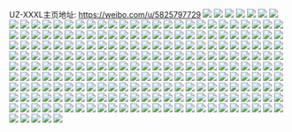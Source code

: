 UZ-XXXL主页地址: https://weibo.com/u/5825797729 
![](https://wx4.sinaimg.cn/mw2000/006mgs7vly1h9jvixpthlj32c0340hdt.jpg) 
![](https://wx4.sinaimg.cn/mw2000/006mgs7vly1h9jviybgyjj32532v5e81.jpg) 
![](https://wx4.sinaimg.cn/mw2000/006mgs7vly1h9jvj34jmoj322r2wp7wh.jpg) 
![](https://wx4.sinaimg.cn/mw2000/006mgs7vly1h9jvj27j3wj324s2v4b29.jpg) 
![](https://wx4.sinaimg.cn/mw2000/006mgs7vly1h9jviywkzcj32c0340u0x.jpg) 
![](https://wx4.sinaimg.cn/mw2000/006mgs7vly1h9jvk7xskqj32c033thdt.jpg) 
![](https://wx4.sinaimg.cn/mw2000/006mgs7vly1h92j2leo3cj328p31j7wi.jpg) 
![](https://wx4.sinaimg.cn/mw2000/006mgs7vly1h92j24abaqj328p2y4npf.jpg) 
![](https://wx4.sinaimg.cn/mw2000/006mgs7vly1h92j2wg0o7j32c03401l0.jpg) 
![](https://wx4.sinaimg.cn/mw2000/006mgs7vly1h92j2f95jqj32c0340hdu.jpg) 
![](https://wx4.sinaimg.cn/mw2000/006mgs7vly1h92j2g2e3lj32c0340b29.jpg) 
![](https://wx4.sinaimg.cn/mw2000/006mgs7vly1h92j270jkmj31kx2dde82.jpg) 
![](https://wx4.sinaimg.cn/mw2000/006mgs7vly1h92j2hi0n1j32c0340b29.jpg) 
![](https://wx4.sinaimg.cn/mw2000/006mgs7vly1h92j2kjtcjj31kx2ddu0y.jpg) 
![](https://wx4.sinaimg.cn/mw2000/006mgs7vly1h92j3f1ptaj32002o0x6p.jpg) 
![](https://wx4.sinaimg.cn/mw2000/006mgs7vgy1h8uiir5h3oj31ie0k076x.jpg) 
![](https://wx4.sinaimg.cn/mw2000/006mgs7vgy1h89kc3qdd1j30u016ik0t.jpg) 
![](https://wx4.sinaimg.cn/mw2000/006mgs7vgy1h89kc2qdfaj30u013x109.jpg) 
![](https://wx4.sinaimg.cn/mw2000/006mgs7vgy1h89kc4c6ulj30u0140jwx.jpg) 
![](https://wx4.sinaimg.cn/mw2000/006mgs7vgy1h89kc4xd3zj30u013xjxz.jpg) 
![](https://wx4.sinaimg.cn/mw2000/006mgs7vgy1h6hx0ejp7wj313t0u0k11.jpg) 
![](https://wx4.sinaimg.cn/mw2000/006mgs7vgy1h6hx0aew4sj30n00xbaal.jpg) 
![](https://wx4.sinaimg.cn/mw2000/006mgs7vgy1h6hx0flzdfj30lh0kx74v.jpg) 
![](https://wx4.sinaimg.cn/mw2000/006mgs7vgy1h6hx0azm9pj30u01280tn.jpg) 
![](https://wx4.sinaimg.cn/mw2000/006mgs7vgy1h6hx0cxh7jj30o711xjyc.jpg) 
![](https://wx4.sinaimg.cn/mw2000/006mgs7vgy1h6hx0c5jizj30u014mabl.jpg) 
![](https://wx4.sinaimg.cn/mw2000/006mgs7vgy1h6hx0dkv0rj30mm0xwwjx.jpg) 
![](https://wx4.sinaimg.cn/mw2000/006mgs7vgy1h6hx0f43kjj30n00zjwf7.jpg) 
![](https://wx4.sinaimg.cn/mw2000/006mgs7vgy1h6hx0gft3cj30u0140drk.jpg) 
![](https://wx4.sinaimg.cn/mw2000/006mgs7vgy1h4xz2x6h6pj30u0191n6s.jpg) 
![](https://wx4.sinaimg.cn/mw2000/006mgs7vgy1h4xz36hevtj30u012wwqg.jpg) 
![](https://wx4.sinaimg.cn/mw2000/006mgs7vgy1h4xz34qej5j30u012utht.jpg) 
![](https://wx4.sinaimg.cn/mw2000/006mgs7vgy1h4xz322hi0j30u0187am5.jpg) 
![](https://wx4.sinaimg.cn/mw2000/006mgs7vgy1h4xz377zvxj30u01407dz.jpg) 
![](https://wx4.sinaimg.cn/mw2000/006mgs7vgy1h4xz37xim4j30u0140q8u.jpg) 
![](https://wx4.sinaimg.cn/mw2000/006mgs7vgy1h4xz30oywdj30u0140n8i.jpg) 
![](https://wx4.sinaimg.cn/mw2000/006mgs7vgy1h4xz2z8fnej30u0140qcs.jpg) 
![](https://wx4.sinaimg.cn/mw2000/006mgs7vly1h4evb9n6ysj30kt0ycwgs.jpg) 
![](https://wx4.sinaimg.cn/mw2000/006mgs7vly1h4evb97m58j30mz0ywwiy.jpg) 
![](https://wx4.sinaimg.cn/mw2000/006mgs7vgy1h1k1vlhz8bj30u01917dj.jpg) 
![](https://wx4.sinaimg.cn/mw2000/006mgs7vgy1h1k1vmcv94j30u018uqc2.jpg) 
![](https://wx4.sinaimg.cn/mw2000/006mgs7vgy1h0pyzmxfzqj30n00v1453.jpg) 
![](https://wx4.sinaimg.cn/mw2000/006mgs7vgy1h0pyzo936hj30u010stfy.jpg) 
![](https://wx4.sinaimg.cn/mw2000/006mgs7vgy1h0pyzoyh7zj30n00ur0z5.jpg) 
![](https://wx4.sinaimg.cn/mw2000/006mgs7vgy1h0pyzpuou8j31410u0woy.jpg) 
![](https://wx4.sinaimg.cn/mw2000/006mgs7vgy1h0bx919ccjj30u0140qe9.jpg) 
![](https://wx4.sinaimg.cn/mw2000/006mgs7vgy1h0bx91zj8mj30u016uake.jpg) 
![](https://wx4.sinaimg.cn/mw2000/006mgs7vgy1h0bx90hw6aj30v80u00xa.jpg) 
![](https://wx4.sinaimg.cn/mw2000/006mgs7vgy1h01lu1nagoj30u0140n4e.jpg) 
![](https://wx4.sinaimg.cn/mw2000/006mgs7vgy1h01lu0xft3j30u013o46c.jpg) 
![](https://wx4.sinaimg.cn/mw2000/006mgs7vgy1h01ltycc60j31400u0qd0.jpg) 
![](https://wx4.sinaimg.cn/mw2000/006mgs7vly1gyp6y9uwn2j32c0340u10.jpg) 
![](https://wx4.sinaimg.cn/mw2000/006mgs7vly1gyp6y3tjdqj32to249b2a.jpg) 
![](https://wx4.sinaimg.cn/mw2000/006mgs7vly1gyp6xf9fvhj33402c01ky.jpg) 
![](https://wx4.sinaimg.cn/mw2000/006mgs7vly1gyp6xl47m4j323u35qe82.jpg) 
![](https://wx4.sinaimg.cn/mw2000/006mgs7vly1gyp6xlm0ttj30n00f3jwf.jpg) 
![](https://wx4.sinaimg.cn/mw2000/006mgs7vly1gyp6xps4p6j31kw2dc4qq.jpg) 
![](https://wx4.sinaimg.cn/mw2000/006mgs7vly1gyp6xv6bjaj31kw2dc7wi.jpg) 
![](https://wx4.sinaimg.cn/mw2000/006mgs7vly1gyp6xz9yb9j31kw2dcu0y.jpg) 
![](https://wx4.sinaimg.cn/mw2000/006mgs7vly1gyp6y09o7wj30rg12yqej.jpg) 
![](https://wx4.sinaimg.cn/mw2000/006mgs7vly1gyc1ioeognj32c0340x6t.jpg) 
![](https://wx4.sinaimg.cn/mw2000/006mgs7vly1gyc1m62ke4j31r92qq1l0.jpg) 
![](https://wx4.sinaimg.cn/mw2000/006mgs7vly1gyc1mmlvbpj32c03407wk.jpg) 
![](https://wx4.sinaimg.cn/mw2000/006mgs7vgy1gvsylfx2sxj30u010gaie.jpg) 
![](https://wx4.sinaimg.cn/mw2000/006mgs7vgy1gvsylesle5j30u012mgwz.jpg) 
![](https://wx4.sinaimg.cn/mw2000/006mgs7vgy1gvsylj2tg0j30u013fgvd.jpg) 
![](https://wx4.sinaimg.cn/mw2000/006mgs7vgy1gvsyld3mm3j31400u0jzy.jpg) 
![](https://wx4.sinaimg.cn/mw2000/006mgs7vgy1gvsylc5rlfj30u01407ek.jpg) 
![](https://wx4.sinaimg.cn/mw2000/006mgs7vgy1gvsylhks08j30u01404bc.jpg) 
![](https://wx4.sinaimg.cn/mw2000/006mgs7vgy1gvikfrcpt7j60u0111gtm02.jpg) 
![](https://wx4.sinaimg.cn/mw2000/006mgs7vgy1gvikfshpoxj60u01407d602.jpg) 
![](https://wx4.sinaimg.cn/mw2000/006mgs7vgy1gvikft9fecj60u00zw7aa02.jpg) 
![](https://wx4.sinaimg.cn/mw2000/006mgs7vgy1gvikfty5bqj60u0140do902.jpg) 
![](https://wx4.sinaimg.cn/mw2000/006mgs7vgy1guqum7bg98j60u0140grq02.jpg) 
![](https://wx4.sinaimg.cn/mw2000/006mgs7vgy1guqum8xdu4j60u0140wnp02.jpg) 
![](https://wx4.sinaimg.cn/mw2000/006mgs7vgy1guqum9xn5mj60u00u012l02.jpg) 
![](https://wx4.sinaimg.cn/mw2000/006mgs7vgy1guqum65yfhj60g00rhacm02.jpg) 
![](https://wx4.sinaimg.cn/mw2000/006mgs7vgy1guqumahu1yj60ol0htju702.jpg) 
![](https://wx4.sinaimg.cn/mw2000/006mgs7vgy1guqumb7nskj60u01407d102.jpg) 
![](https://wx4.sinaimg.cn/mw2000/006mgs7vgy1guqumcoijcj60u0140k0m02.jpg) 
![](https://wx4.sinaimg.cn/mw2000/006mgs7vgy1guqume4kk7j60u014012p02.jpg) 
![](https://wx4.sinaimg.cn/mw2000/006mgs7vgy1guqumf25zpj60u0140jz402.jpg) 
![](https://wx4.sinaimg.cn/mw2000/006mgs7vly1gujxo2z2fmj62c0340qv602.jpg) 
![](https://wx4.sinaimg.cn/mw2000/006mgs7vly1gujxob7c0fj62472qrnpe02.jpg) 
![](https://wx4.sinaimg.cn/mw2000/006mgs7vly1gujxo6tz8lj32c0340kjm.jpg) 
![](https://wx4.sinaimg.cn/mw2000/006mgs7vly1gujxnytq9nj61yo2mxqv502.jpg) 
![](https://wx4.sinaimg.cn/mw2000/006mgs7vgy1gud2uzznmgj60u0140tk402.jpg) 
![](https://wx4.sinaimg.cn/mw2000/006mgs7vgy1gud2v1yuspj60u013an4o02.jpg) 
![](https://wx4.sinaimg.cn/mw2000/006mgs7vgy1gud2v1bawjj61400u0te102.jpg) 
![](https://wx4.sinaimg.cn/mw2000/006mgs7vgy1gud2uz9gflj60u0140aj002.jpg) 
![](https://wx4.sinaimg.cn/mw2000/006mgs7vgy1gud2v2uci0j60u0190dl702.jpg) 
![](https://wx4.sinaimg.cn/mw2000/006mgs7vgy1gud2v3evr1j60u014044e02.jpg) 
![](https://wx4.sinaimg.cn/mw2000/006mgs7vgy1gts8nueemmj62902eh7wi02.jpg) 
![](https://wx4.sinaimg.cn/mw2000/006mgs7vgy1gts8o8d8tjj6294306npe02.jpg) 
![](https://wx4.sinaimg.cn/mw2000/006mgs7vgy1gts8njy4a0j62c02j3npd02.jpg) 
![](https://wx4.sinaimg.cn/mw2000/006mgs7vgy1gtqp8f55qzj61s61s67wi02.jpg) 
![](https://wx4.sinaimg.cn/mw2000/006mgs7vgy1gtqp8cjjnjj616o1kw4mk02.jpg) 
![](https://wx4.sinaimg.cn/mw2000/006mgs7vgy1gtqp8o76bhj61kw1kw7wh02.jpg) 
![](https://wx4.sinaimg.cn/mw2000/006mgs7vgy1gtqp8j0xngj61xe2b9kjn02.jpg) 
![](https://wx4.sinaimg.cn/mw2000/006mgs7vgy1gtqp8mhlnbj61o01zp4qq02.jpg) 
![](https://wx4.sinaimg.cn/mw2000/006mgs7vgy1gtqp8dxb4mj61hm1kw7wh02.jpg) 
![](https://wx4.sinaimg.cn/mw2000/006mgs7vgy1gtqp8pmkjij61kw16ob2902.jpg) 
![](https://wx4.sinaimg.cn/mw2000/006mgs7vgy1gtqp8r4wu8j61kw16o1kx02.jpg) 
![](https://wx4.sinaimg.cn/mw2000/006mgs7vgy1gtqp8sjfoyj61g61ei7v102.jpg) 
![](https://wx4.sinaimg.cn/mw2000/006mgs7vgy1gtld6wpqhjj61ys2hae8202.jpg) 
![](https://wx4.sinaimg.cn/mw2000/006mgs7vgy1gtld69l4hwj622q2dg1ky02.jpg) 
![](https://wx4.sinaimg.cn/mw2000/006mgs7vgy1gtld6qgxiaj62c0340kjm02.jpg) 
![](https://wx4.sinaimg.cn/mw2000/006mgs7vgy1gtld6aufk2j620j21h4qp02.jpg) 
![](https://wx4.sinaimg.cn/mw2000/006mgs7vgy1gtld75sn0sj61kh23jnpe02.jpg) 
![](https://wx4.sinaimg.cn/mw2000/006mgs7vgy1gtld7p1ix5j61oc22ae8202.jpg) 
![](https://wx4.sinaimg.cn/mw2000/006mgs7vgy1gtld7wvmg3j61zi2iakjm02.jpg) 
![](https://wx4.sinaimg.cn/mw2000/006mgs7vgy1gtld6jkaydj623u35s7wj02.jpg) 
![](https://wx4.sinaimg.cn/mw2000/006mgs7vgy1gtld89nu1nj623u35su0y02.jpg) 
![](https://wx4.sinaimg.cn/mw2000/006mgs7vgy1gtd0hrdw75j30u013wanz.jpg) 
![](https://wx4.sinaimg.cn/mw2000/006mgs7vgy1gtd0hteub3j30u0140nbb.jpg) 
![](https://wx4.sinaimg.cn/mw2000/006mgs7vgy1gtd0hjxr9lj30u0140jxl.jpg) 
![](https://wx4.sinaimg.cn/mw2000/006mgs7vgy1gtd0hijqsmj30u00u0wjd.jpg) 
![](https://wx4.sinaimg.cn/mw2000/006mgs7vgy1gtd0hmhix9j30u0140wm8.jpg) 
![](https://wx4.sinaimg.cn/mw2000/006mgs7vgy1gtd0hnm4z8j30u0140wn4.jpg) 
![](https://wx4.sinaimg.cn/mw2000/006mgs7vgy1gtd0hpawcqj30u0140dqz.jpg) 
![](https://wx4.sinaimg.cn/mw2000/006mgs7vgy1gtd0hhi9naj30u01407e6.jpg) 
![](https://wx4.sinaimg.cn/mw2000/006mgs7vgy1gtd0hux1snj30lz0yg78d.jpg) 
![](https://wx4.sinaimg.cn/mw2000/006mgs7vgy1gt6u5b80ndj60u014045e02.jpg) 
![](https://wx4.sinaimg.cn/mw2000/006mgs7vgy1gt6u5bx052j30u014010j.jpg) 
![](https://wx4.sinaimg.cn/mw2000/006mgs7vgy1gt6u5a9vmyj30u014adnj.jpg) 
![](https://wx4.sinaimg.cn/mw2000/006mgs7vgy1gsuiszl8yij32t72avhdv.jpg) 
![](https://wx4.sinaimg.cn/mw2000/006mgs7vgy1gsuit2two6j32dj1oje82.jpg) 
![](https://wx4.sinaimg.cn/mw2000/006mgs7vgy1gsuitciz2lj32s11ri1kz.jpg) 
![](https://wx4.sinaimg.cn/mw2000/006mgs7vgy1gsuit7q5ijj32c02utkjn.jpg) 
![](https://wx4.sinaimg.cn/mw2000/006mgs7vgy1gsuisurb9nj33402c0b2b.jpg) 
![](https://wx4.sinaimg.cn/mw2000/006mgs7vgy1gsuisrcrayj32c0340qv7.jpg) 
![](https://wx4.sinaimg.cn/mw2000/006mgs7vgy1gsuitjuhtvj32c0340qv7.jpg) 
![](https://wx4.sinaimg.cn/mw2000/006mgs7vgy1gsuitqanfdj32c0340u0z.jpg) 
![](https://wx4.sinaimg.cn/mw2000/006mgs7vgy1gsuitxsk7oj32c0340kjn.jpg) 
![](https://wx4.sinaimg.cn/mw2000/006mgs7vgy1gsrs4ts945j31kg2conpd.jpg) 
![](https://wx4.sinaimg.cn/mw2000/006mgs7vgy1gsrs4uijrlj30x70k5jvl.jpg) 
![](https://wx4.sinaimg.cn/mw2000/006mgs7vgy1gsgpr6xeuoj32c0340e8b.jpg) 
![](https://wx4.sinaimg.cn/mw2000/006mgs7vgy1gsgpr02hltj32c03407wi.jpg) 
![](https://wx4.sinaimg.cn/mw2000/006mgs7vgy1gsgpram60nj32c02v9u16.jpg) 
![](https://wx4.sinaimg.cn/mw2000/006mgs7vgy1gsgpqy3hmij32c03401l9.jpg) 
![](https://wx4.sinaimg.cn/mw2000/006mgs7vgy1gsgprddn3oj31o0280npg.jpg) 
![](https://wx4.sinaimg.cn/mw2000/006mgs7vgy1gsgprfdcmqj31o0280kjo.jpg) 
![](https://wx4.sinaimg.cn/mw2000/006mgs7vgy1grh5gi8o6oj30u00u0wpc.jpg) 
![](https://wx4.sinaimg.cn/mw2000/006mgs7vgy1grh5gj0320j30u00u0k2e.jpg) 
![](https://wx4.sinaimg.cn/mw2000/006mgs7vgy1grh5fyxky5j30u00u0wml.jpg) 
![](https://wx4.sinaimg.cn/mw2000/006mgs7vgy1grh5ghdq0tj30u00u0gs5.jpg) 
![](https://wx4.sinaimg.cn/mw2000/006mgs7vgy1grh5gghyk3j30u00u0aiv.jpg) 
![](https://wx4.sinaimg.cn/mw2000/006mgs7vgy1grh5gtlfr7j30u01407g5.jpg) 
![](https://wx4.sinaimg.cn/mw2000/006mgs7vgy1gr1tap2309j30u0140jyi.jpg) 
![](https://wx4.sinaimg.cn/mw2000/006mgs7vgy1gr1tapw8maj31400u0k0w.jpg) 
![](https://wx4.sinaimg.cn/mw2000/006mgs7vgy1gr1taqovedj30u01407dz.jpg) 
![](https://wx4.sinaimg.cn/mw2000/006mgs7vgy1gr1tarfao7j30u0140dq0.jpg) 
![](https://wx4.sinaimg.cn/mw2000/006mgs7vgy1gr1tao9n8ij60u014047q02.jpg) 
![](https://wx4.sinaimg.cn/mw2000/006mgs7vgy1gr1taj4d2lj30u0140dq7.jpg) 
![](https://wx4.sinaimg.cn/mw2000/006mgs7vgy1gr1tak9szvj30u0140guy.jpg) 
![](https://wx4.sinaimg.cn/mw2000/006mgs7vgy1gr1talsszbj30u014012o.jpg) 
![](https://wx4.sinaimg.cn/mw2000/006mgs7vgy1gr1tamqa4oj30u0140k10.jpg) 
![](https://wx4.sinaimg.cn/mw2000/006mgs7vgy1gqrb3colhqj31cb0u0ng7.jpg) 
![](https://wx4.sinaimg.cn/mw2000/006mgs7vgy1gqrb3dg1oyj31400u0wqq.jpg) 
![](https://wx4.sinaimg.cn/mw2000/006mgs7vgy1gqrb3eav82j31400u014g.jpg) 
![](https://wx4.sinaimg.cn/mw2000/006mgs7vgy1gqrb3fc6fvj30u014012e.jpg) 
![](https://wx4.sinaimg.cn/mw2000/006mgs7vgy1gq8y17hw1rj30u01hc7lt.jpg) 
![](https://wx4.sinaimg.cn/mw2000/006mgs7vgy1gq8y18p9j2j30u0140dss.jpg) 
![](https://wx4.sinaimg.cn/mw2000/006mgs7vgy1gq8y1a03r4j30u014045o.jpg) 
![](https://wx4.sinaimg.cn/mw2000/006mgs7vgy1gq8y1axcydj31400u00z1.jpg) 
![](https://wx4.sinaimg.cn/mw2000/006mgs7vgy1gq8y1gq17sj30u00z9796.jpg) 
![](https://wx4.sinaimg.cn/mw2000/006mgs7vgy1gq8y1bputmj31400u0ad4.jpg) 
![](https://wx4.sinaimg.cn/mw2000/006mgs7vgy1gq8y1daye6j30u01da7oq.jpg) 
![](https://wx4.sinaimg.cn/mw2000/006mgs7vgy1gq8y1ehctnj30u01hcn9z.jpg) 
![](https://wx4.sinaimg.cn/mw2000/006mgs7vgy1gq8y1frdwrj30u01at165.jpg) 
![](https://wx4.sinaimg.cn/mw2000/006mgs7vgy1gpeg1wp4a5j30u0140gyx.jpg) 
![](https://wx4.sinaimg.cn/mw2000/006mgs7vgy1gpeg1xgnmpj30u0140gx7.jpg) 
![](https://wx4.sinaimg.cn/mw2000/006mgs7vgy1gpeg1vvrh8j30u014016f.jpg) 
![](https://wx4.sinaimg.cn/mw2000/006mgs7vgy1gpeg1y5nqcj30u0140aij.jpg) 
![](https://wx4.sinaimg.cn/mw2000/006mgs7vgy1gpeg1z5orfj30u01ongz5.jpg) 
![](https://wx4.sinaimg.cn/mw2000/006mgs7vgy1gpeg1zu29ej30u0140h0d.jpg) 
![](https://wx4.sinaimg.cn/mw2000/006mgs7vgy1gpa3iev2gxj30u01t6ne8.jpg) 
![](https://wx4.sinaimg.cn/mw2000/006mgs7vgy1gpa3iak9lxj30u0191akg.jpg) 
![](https://wx4.sinaimg.cn/mw2000/006mgs7vgy1gpa3ig4ni4j30u0191wp4.jpg) 
![](https://wx4.sinaimg.cn/mw2000/006mgs7vgy1gpa3ic49xaj30u019117e.jpg) 
![](https://wx4.sinaimg.cn/mw2000/006mgs7vgy1gpa3i9cprrj30u019115y.jpg) 
![](https://wx4.sinaimg.cn/mw2000/006mgs7vgy1gpa3idh83ej30u01914bp.jpg) 
![](https://wx4.sinaimg.cn/mw2000/006mgs7vly1gozn9uskrsj30u01407fz.jpg) 
![](https://wx4.sinaimg.cn/mw2000/006mgs7vly1gozn9wde5gj30u0140dwn.jpg) 
![](https://wx4.sinaimg.cn/mw2000/006mgs7vly1gozn9xc5gvj30u01404hv.jpg) 
![](https://wx4.sinaimg.cn/mw2000/006mgs7vly1gozn9y9j9yj30u0140qhy.jpg) 
![](https://wx4.sinaimg.cn/mw2000/006mgs7vly1gozn9z689vj30u0140k6y.jpg) 
![](https://wx4.sinaimg.cn/mw2000/006mgs7vly1gozn9zujz0j30u0140h18.jpg) 
![](https://wx4.sinaimg.cn/mw2000/006mgs7vly1gozna079d3j30m518l0wr.jpg) 
![](https://wx4.sinaimg.cn/mw2000/006mgs7vly1gozna0o171j30u00wn0z6.jpg) 
![](https://wx4.sinaimg.cn/mw2000/006mgs7vly1gozna15n6qj30u010pwl5.jpg) 
![](https://wx4.sinaimg.cn/mw2000/006mgs7vly1gnwebqtq16j323u35sb29.jpg) 
![](https://wx4.sinaimg.cn/mw2000/006mgs7vly1gnweboplo6j323u35s7wh.jpg) 
![](https://wx4.sinaimg.cn/mw2000/006mgs7vly1gnwebpszyyj323u35s7wh.jpg) 
![](https://wx4.sinaimg.cn/mw2000/006mgs7vly1gnwebrwxrrj323u35se81.jpg) 
![](https://wx4.sinaimg.cn/mw2000/006mgs7vly1gnwebt9mvij335s23u1kx.jpg) 
![](https://wx4.sinaimg.cn/mw2000/006mgs7vly1gnwebu30sjj335s23u1kx.jpg) 
![](https://wx4.sinaimg.cn/mw2000/006mgs7vly1gnwebv4h23j323u31t7sx.jpg) 
![](https://wx4.sinaimg.cn/mw2000/006mgs7vly1gnwebnk6uej323u35s1kx.jpg) 
![](https://wx4.sinaimg.cn/mw2000/006mgs7vly1gnojoizuuxj33402c0kjl.jpg) 
![](https://wx4.sinaimg.cn/mw2000/006mgs7vly1gnojojzrq4j33402c0qv5.jpg) 
![](https://wx4.sinaimg.cn/mw2000/006mgs7vly1gnojonzvv7j323u35s4qp.jpg) 
![](https://wx4.sinaimg.cn/mw2000/006mgs7vly1gnojokwm8fj31kw16okgg.jpg) 
![](https://wx4.sinaimg.cn/mw2000/006mgs7vly1gnojon9jf6j31nx253kjl.jpg) 
![](https://wx4.sinaimg.cn/mw2000/006mgs7vly1gnojoqoaa1j33402c0npd.jpg) 
![](https://wx4.sinaimg.cn/mw2000/006mgs7vly1gnojouwoltj32801o0e82.jpg) 
![](https://wx4.sinaimg.cn/mw2000/006mgs7vly1gnojolz458j31581pvttn.jpg) 
![](https://wx4.sinaimg.cn/mw2000/006mgs7vly1gnojohy87tj31nr1zpe81.jpg) 
![](https://wx4.sinaimg.cn/mw2000/006mgs7vly1gnojowjkunj31o0280e81.jpg) 
![](https://wx4.sinaimg.cn/mw2000/006mgs7vly1gnojoxek14j31o025pb29.jpg) 
![](https://wx4.sinaimg.cn/mw2000/006mgs7vly1gnojoyi0l7j31o0280u0x.jpg) 
![](https://wx4.sinaimg.cn/mw2000/006mgs7vly1gnicl493e4j31wi2usqv5.jpg) 
![](https://wx4.sinaimg.cn/mw2000/006mgs7vly1gnicl0364dj31hc1hcneb.jpg) 
![](https://wx4.sinaimg.cn/mw2000/006mgs7vly1gnicl1gu26j31o0280x6p.jpg) 
![](https://wx4.sinaimg.cn/mw2000/006mgs7vly1gnicl0hl5jj30mk0dr75l.jpg) 
![](https://wx4.sinaimg.cn/mw2000/006mgs7vly1gnicla9w9pj31480mzgqp.jpg) 
![](https://wx4.sinaimg.cn/mw2000/006mgs7vly1gnicl2bcafj30rs4631kx.jpg) 
![](https://wx4.sinaimg.cn/mw2000/006mgs7vly1gnicl8c72cj322o2r0qv6.jpg) 
![](https://wx4.sinaimg.cn/mw2000/006mgs7vly1gnicl632uhj322o2qt1ky.jpg) 
![](https://wx4.sinaimg.cn/mw2000/006mgs7vly1gnicl9ezsij323u35sb29.jpg) 
![](https://wx4.sinaimg.cn/mw2000/006mgs7vly1gmgrewnmt0j30u0191tot.jpg) 
![](https://wx4.sinaimg.cn/mw2000/006mgs7vly1gmgrevrp0gj31910u0gs6.jpg) 
![](https://wx4.sinaimg.cn/mw2000/006mgs7vly1gmgrexcht6j31400u015b.jpg) 
![](https://wx4.sinaimg.cn/mw2000/006mgs7vly1gmgretbpa4j30u0140tnb.jpg) 
![](https://wx4.sinaimg.cn/mw2000/006mgs7vly1gmgrezagznj30u0140k5u.jpg) 
![](https://wx4.sinaimg.cn/mw2000/006mgs7vly1gmgrexuv5bj31910u045k.jpg) 
![](https://wx4.sinaimg.cn/mw2000/006mgs7vly1gmgreyjoxbj31910u0gva.jpg) 
![](https://wx4.sinaimg.cn/mw2000/006mgs7vly1gmgrev61emj31430u07dz.jpg) 
![](https://wx4.sinaimg.cn/mw2000/006mgs7vly1gmgreudupij31400u0apb.jpg) 
![](https://wx4.sinaimg.cn/mw2000/006mgs7vly1gm86f8p7vej30u0140k7b.jpg) 
![](https://wx4.sinaimg.cn/mw2000/006mgs7vly1gm86f7ag2jj30u0140h1r.jpg) 
![](https://wx4.sinaimg.cn/mw2000/006mgs7vgy1gm5xxjkag6j30u0140wve.jpg) 
![](https://wx4.sinaimg.cn/mw2000/006mgs7vgy1gm5xxigmf7j30u0140k7x.jpg) 
![](https://wx4.sinaimg.cn/mw2000/006mgs7vgy1glshly1q5kj30u0140qcd.jpg) 
![](https://wx4.sinaimg.cn/mw2000/006mgs7vgy1glshlz8rk2j30u014245s.jpg) 
![](https://wx4.sinaimg.cn/mw2000/006mgs7vgy1glshm1d28ej30u0140arh.jpg) 
![](https://wx4.sinaimg.cn/mw2000/006mgs7vgy1glmj6zw8o3j30u00wtwps.jpg) 
